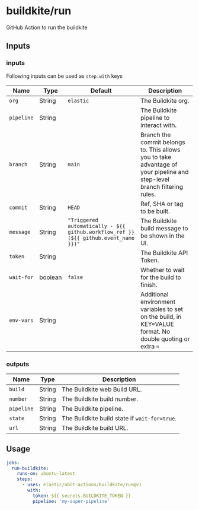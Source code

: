 # buildkite/run

GitHub Action to run the buildkite

## Inputs


### inputs

Following inputs can be used as `step.with` keys

| Name         | Type    | Default                                             | Description                                                                                                       |
|--------------|---------|-----------------------------------------------------|-------------------------------------------------------------------------------------------------------------------|
| `org`        | String  | `elastic`                                           | The Buildkite org.                                                                                                |
| `pipeline`   | String  |                                                     | The Buildkite pipeline to interact with.                                                                          |
| `branch`     | String  | `main`                                              | Branch the commit belongs to. This allows you to take advantage of your pipeline and step-level branch filtering rules. |
| `commit`     | String  | `HEAD`                                              | Ref, SHA or tag to be built.                                                                                      |
| `message`    | String  | `"Triggered automatically - ${{ github.workflow_ref }} (${{ github.event_name }})"`| The Buildkite build message to be shown in the UI.  |
| `token`      | String |                                             | The Buildkite API Token.                                                                          |
| `wait-for`   | boolean | `false`                                             | Whether to wait for the build to finish.                                                                          |
| `env-vars`   | String  |                                                     | Additional environment variables to set on the build, in KEY=VALUE format. No double quoting or extra `=`         |

### outputs

| Name              | Type    | Description                   |
|-------------------|---------| ------------------------------|
| `build`           | String  |  The Buildkite web Build URL. |
| `number`          | String  |  The Buildkite build number.  |
| `pipeline`        | String  |  The Buildkite pipeline. |
| `state`           | String  |  The Buildkite build state if `wait-for=true`. |
| `url`             | String  |  The Buildkite build URL.     |


## Usage

```yaml
jobs:
  run-buildkite:
    runs-on: ubuntu-latest
    steps:
      - uses: elastic/oblt-actions/buildkite/run@v1
        with:
          token: ${{ secrets.BUILDKITE_TOKEN }}
          pipeline: 'my-super-pipeline'
```
